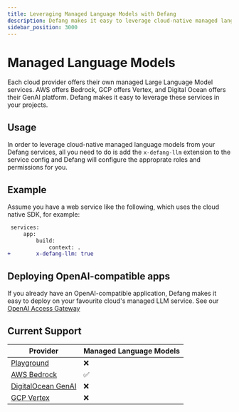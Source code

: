 ```yaml
---
title: Leveraging Managed Language Models with Defang
description: Defang makes it easy to leverage cloud-native managed language models.
sidebar_position: 3000
---
```


# Managed Language Models

Each cloud provider offers their own managed Large Language Model services. AWS offers Bedrock, GCP offers Vertex, and Digital Ocean offers their GenAI platform. Defang makes it easy to leverage these services in your projects.

## Usage

In order to leverage cloud-native managed language models from your Defang services, all you need to do is add the `x-defang-llm` extension to the service config and Defang will configure the approprate roles and permissions for you.

## Example

Assume you have a web service like the following, which uses the cloud native SDK, for example:

```diff
 services:
     app:
         build:
             context: .
+        x-defang-llm: true
```

## Deploying OpenAI-compatible apps

If you already have an OpenAI-compatible application, Defang makes it easy to deploy on your favourite cloud's managed LLM service. See our [OpenAI Access Gateway](/docs/concepts/openai-access-gateway.md)

## Current Support

| Provider | Managed Language Models |
| --- | --- |
| [Playground](/docs/providers/playground#managed-large-language-models) | ❌ |
| [AWS Bedrock](/docs/providers/aws#managed-large-language-models) | ✅ |
| [DigitalOcean GenAI](/docs/providers/digitalocean#future-improvements) | ❌ |
| [GCP Vertex](/docs/providers/gcp#managed-large-language-models) | ❌ |
